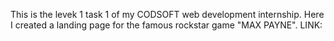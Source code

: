 This is the levek 1 task 1 of my CODSOFT web development internship.
Here I created a landing page for the famous rockstar game "MAX PAYNE".
LINK: 
